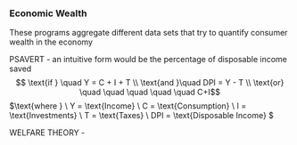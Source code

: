 ### Economic Wealth

These programs aggregate different data sets that try to quantify consumer wealth in the economy

PSAVERT - an intuitive form would be the percentage of disposable income saved
$$ \text{if } \quad Y = C + I + T \\ \text{and }\quad DPI = Y - T \\ \text{or} \quad \quad \quad \quad \quad C+I$$ 
$\text{where } 
\\ Y = \text{Income} 
\\ C = \text{Consumption} 
\\ I = \text{Investments} 
\\ T = \text{Taxes} 
\\ DPI = \text{Disposable Income} 
$

WELFARE THEORY - 
